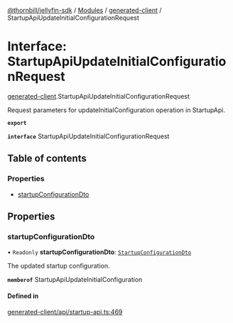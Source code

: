 [@thornbill/jellyfin-sdk](../README.md) / [Modules](../modules.md) / [generated-client](../modules/generated_client.md) / StartupApiUpdateInitialConfigurationRequest

# Interface: StartupApiUpdateInitialConfigurationRequest

[generated-client](../modules/generated_client.md).StartupApiUpdateInitialConfigurationRequest

Request parameters for updateInitialConfiguration operation in StartupApi.

**`export`**

**`interface`** StartupApiUpdateInitialConfigurationRequest

## Table of contents

### Properties

- [startupConfigurationDto](generated_client.StartupApiUpdateInitialConfigurationRequest.md#startupconfigurationdto)

## Properties

### startupConfigurationDto

• `Readonly` **startupConfigurationDto**: [`StartupConfigurationDto`](generated_client.StartupConfigurationDto.md)

The updated startup configuration.

**`memberof`** StartupApiUpdateInitialConfiguration

#### Defined in

[generated-client/api/startup-api.ts:469](https://github.com/thornbill/jellyfin-sdk-typescript/blob/c65c42e/src/generated-client/api/startup-api.ts#L469)
